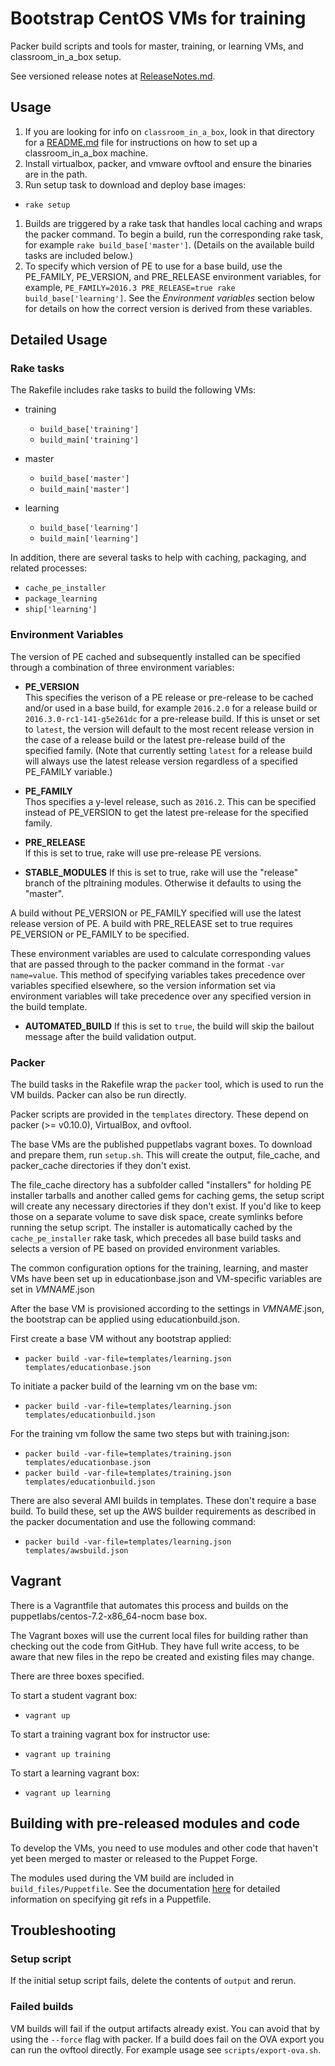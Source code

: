 # Bootstrap CentOS VMs for training
Packer build scripts and tools for master, training, or learning VMs, and classroom_in_a_box setup.

See versioned release notes at [ReleaseNotes.md](ReleaseNotes.md).

## Usage

1. If you are looking for info on `classroom_in_a_box`, look in that directory for a [README.md](classroom_in_a_box/README.md) file for instructions on how to set up a classroom_in_a_box machine.
1. Install virtualbox, packer, and vmware ovftool and ensure the binaries are in the path.
1. Run setup task to download and deploy base images:
  * `rake setup`
1. Builds are triggered by a rake task that handles local caching and wraps the
packer command. To begin a build, run the corresponding rake task, for example
`rake build_base['master']`. (Details on the available build tasks are included below.)
1. To specify which version of PE to use for a base build, use the PE\_FAMILY,
PE\_VERSION, and PRE\_RELEASE environment variables, for example,
`PE_FAMILY=2016.3 PRE_RELEASE=true rake build_base['learning']`. See the *Environment variables*
section below for details on how the correct version is derived from these
variables.

## Detailed Usage

### Rake tasks

The Rakefile includes rake tasks to build the following VMs:

* training
  * `build_base['training']`
  * `build_main['training']`

* master
  * `build_base['master']`
  * `build_main['master']`

* learning
  * `build_base['learning']`
  * `build_main['learning']`

In addition, there are several tasks to help with caching, packaging, and
related processes:

* `cache_pe_installer`
* `package_learning`
* `ship['learning']`

### Environment Variables

The version of PE cached and subsequently installed can be specified through a
combination of three environment variables:

* **PE_VERSION**  
  This specifies the verison of a PE release or pre-release to be cached and/or
  used in a base build, for example `2016.2.0` for a release build or
  `2016.3.0-rc1-141-g5e261dc` for a pre-release build. If this is unset or
  set to `latest`, the version will default to the most recent release version
  in the case of a release build or the latest pre-release build of the
  specified family. (Note that currently setting `latest` for a release
  build will always use the latest release version regardless of a specified
  PE_FAMILY variable.)
* **PE_FAMILY**  
  Thos specifies a y-level release, such as `2016.2`. This can be specified
  instead of PE_VERSION to get the latest pre-release for the specified family.
* **PRE_RELEASE**  
  If this is set to true, rake will use pre-release PE versions.

* **STABLE_MODULES**
  If this is set to true, rake will use the "release" branch of the pltraining
  modules. Otherwise it defaults to using the "master".
 
A build without PE_VERSION or PE_FAMILY specified will use the latest release
version of PE. A build with PRE_RELEASE set to true requires PE_VERSION or
PE_FAMILY to be specified.

These environment variables are used to calculate corresponding values that are
passed through to the packer command in the format `-var name=value`. This
method of specifying variables takes precedence over variables specified
elsewhere, so the version information set via environment variables will take
precedence over any specified version in the build template.

* **AUTOMATED_BUILD**
  If this is set to `true`, the build will skip the bailout message after the
  build validation output.

### Packer

The build tasks in the Rakefile wrap the `packer` tool, which is used to
run the VM builds. Packer can also be run directly.

Packer scripts are provided in the `templates` directory. These depend on
packer (>= v0.10.0), VirtualBox, and ovftool.

The base VMs are the published puppetlabs vagrant boxes.  To download and
prepare them, run `setup.sh`. This will create the output, file_cache, and
packer_cache directories if they don't exist.  

The file_cache directory has a subfolder called "installers" for holding 
PE installer tarballs and another called gems for caching gems, the setup 
script will create any necessary directories if they don't exist. If you'd like
to keep those on a separate volume to save disk space, create symlinks before 
running the setup script. The installer is automatically cached by the
`cache_pe_installer` rake task, which precedes all base build tasks and selects
a version of PE based on provided environment variables.

The common configuration options for the training, learning, and master VMs
have been set up in educationbase.json and VM-specific variables are set in
*VMNAME*.json

After the base VM is provisioned according to the settings in *VMNAME*.json, the
bootstrap can be applied using educationbuild.json.

First create a base VM without any bootstrap applied:
- `packer build -var-file=templates/learning.json templates/educationbase.json`

To initiate a packer build of the learning vm on the base vm:
- `packer build -var-file=templates/learning.json templates/educationbuild.json`

For the training vm follow the same two steps but with training.json:
- `packer build -var-file=templates/training.json templates/educationbase.json`
- `packer build -var-file=templates/training.json templates/educationbuild.json`

There are also several AMI builds in templates. These don't require a base build.
To build these, set up the AWS builder requirements as described in the packer
documentation and use the following command:
- `packer build -var-file=templates/learning.json templates/awsbuild.json`

## Vagrant
There is a Vagrantfile that automates this process and builds on the
puppetlabs/centos-7.2-x86_64-nocm base box.

The Vagrant boxes will use the current local files for building rather than 
checking out the code from GitHub. They have full write access, to be aware that
new files in the repo be created and existing files may change.

There are three boxes specified.

To start a student vagrant box:
- `vagrant up`

To start a training vagrant box for instructor use:
- `vagrant up training`

To start a learning vagrant box:
- `vagrant up learning`


## Building with pre-released modules and code
To develop the VMs, you need to use modules and other code that haven't yet
been merged to master or released to the Puppet Forge.

The modules used during the VM build are included in `build_files/Puppetfile`.
See the documentation [here](https://puppet.com/docs/pe/latest/code_management/puppetfile.html#creating-and-editing-puppetfiles)
for detailed information on specifying git refs in a Puppetfile. 

## Troubleshooting

### Setup script
If the initial setup script fails, delete the contents of `output` and rerun.

### Failed builds
VM builds will fail if the output artifacts already exist.  You can avoid that
by using the `--force` flag with packer.  If a build does fail on the OVA export
you can run the ovftool directly.  For example usage see `scripts/export-ova.sh`.


